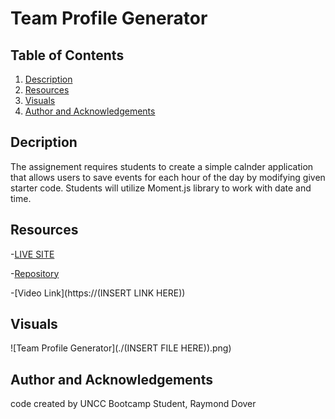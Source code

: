 # Team Profile Generator

## Table of Contents

1. [Description](#description)
2. [Resources](#resources)
3. [Visuals](#visuals)
4. [Author and Acknowledgements](#author-and-acknowledgements)

## Decription

The assignement requires students to create a simple calnder application  that allows users to save events for each hour of the day by modifying given starter code. Students will utilize Moment.js library to work with date and time.

## Resources

-[LIVE SITE](https://raydover.github.io/team-profile-generator/)

-[Repository](https://github.com/raydover/team-profile-generator)

-[Video Link](https://(INSERT LINK HERE))

## Visuals

![Team Profile Generator](./(INSERT FILE HERE)).png)

## Author and Acknowledgements

code created by UNCC Bootcamp Student, Raymond Dover